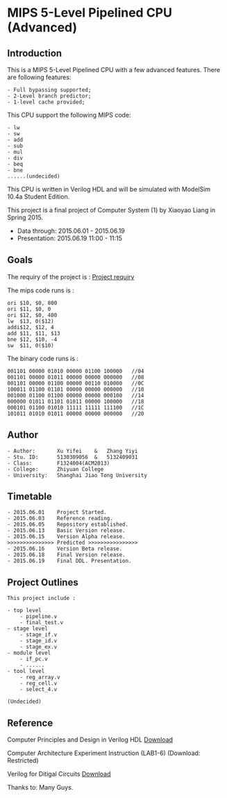 
# MIPS 5-Level Pipelined CPU (Advanced)

## Introduction

This is a MIPS 5-Level Pipelined CPU with a few advanced features.
There are following features:

	- Full bypassing supported;
	- 2-Level branch predictor;
	- 1-level cache provided;

This CPU support the following MIPS code:

	- lw
	- sw
	- add
	- sub
	- mul
	- div
	- beq
	- bne
	......(undecided)

This CPU is written in Verilog HDL and will be simulated with ModelSim 10.4a Student Edition.

This project is a final project of Computer System (1) by Xiaoyao Liang in Spring 2015.

- Data through: 2015.06.01 - 2015.06.19
- Presentation: 2015.06.19 11:00 - 11:15

## Goals

The requiry of the project is : [Project requiry](http://www.cs.sjtu.edu.cn/~liang-xy/ms108/project.pdf)

The mips code runs is :

	ori $10, $0, 800
	ori	$11, $0, 0
	ori	$12, $0, 400
	lw 	$13, 0($12)
	addi$12, $12, 4
	add $11, $11, $13
	bne	$12, $10, -4
	sw 	$11, 0($10)

The binary code runs is :

	001101 00000 01010 00000 01100 100000	//04
	001101 00000 01011 00000 00000 000000	//08
	001101 00000 01100 00000 00110 010000	//0C
	100011 01100 01101 00000 00000 000000	//10
	001000 01100 01100 00000 00000 000100	//14
	000000 01011 01101 01011 00000 100000	//18
	000101 01100 01010 11111 11111 111100 	//1C
	101011 01010 01011 00000 00000 000000	//20

## Author

	- Author: 		Xu Yifei	&	Zhang Yiyi
	- Stu. ID:		5130309056	&	5132409031
	- Class: 		F1324004(ACM2013)
	- College:		Zhiyuan College
	- University:	Shanghai Jiao Tong University

## Timetable

	- 2015.06.01 	Project Started.
	- 2015.06.03 	Reference reading.
	- 2015.06.05 	Repository established.
	- 2015.06.13 	Basic Version release.
	- 2015.06.15 	Version Alpha release.
	>>>>>>>>>>>>>>> Predicted >>>>>>>>>>>>>>>>
	- 2015.06.16	Version Beta release.
	- 2015.06.18	Final Version release.
	- 2015.06.19 	Final DDL. Presentation.

## Project Outlines

	This project include :

	- top level
		- pipeline.v
		- final_test.v
	- stage level
		- stage_if.v
		- stage_id.v
		- stage_ex.v
	- module level
		- if_pc.v
		- ......
	- tool level
		- reg_array.v
		- reg_cell.v
		- select_4.v

	(Undecided)

## Reference

Computer Principles and Design in Verilog HDL  [Download](http://vdisk.weibo.com/s/z4a2gWe6ECIsn)

Computer Architecture Experiment Instruction (LAB1-6)  (Download: Restricted)

Verilog for Ditigal Circuits  [Download](http://www.cs.sjtu.edu.cn/~liang-xy/ms108/Verilog%20for%20Ditigal%20Circuits.pdf)

Thanks to: Many Guys.

